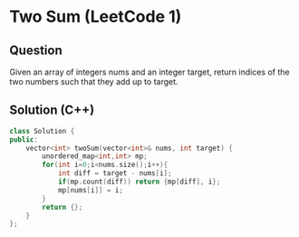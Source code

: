 
# Two Sum (LeetCode 1)

## Question
Given an array of integers nums and an integer target, return indices of the two numbers such that they add up to target.

## Solution (C++)
```cpp
class Solution {
public:
    vector<int> twoSum(vector<int>& nums, int target) {
        unordered_map<int,int> mp;
        for(int i=0;i<nums.size();i++){
            int diff = target - nums[i];
            if(mp.count(diff)) return {mp[diff], i};
            mp[nums[i]] = i;
        }
        return {};
    }
};

